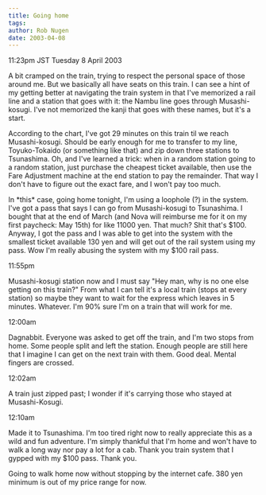 ```yaml
---
title: Going home
tags: 
author: Rob Nugen
date: 2003-04-08
---
```


<p class=date>11:23pm JST Tuesday 8 April 2003</p>

<p>A bit cramped on the train, trying to respect the personal space of
those around me.  But we basically all have seats on this train.  I
can see a hint of my getting better at navigating the train system in
that I've memorized a rail line and a station that goes with it: the
Nambu line goes through Musashi-kosugi.  I've not memorized the kanji
that goes with these names, but it's a start.</p>

<p>According to the chart, I've got 29 minutes on this train til we
reach Musashi-kosugi.  Should be early enough for me to transfer to my
line, Toyuko-Tokaido (or something like that) and zip down three
stations to Tsunashima.  Oh, and I've learned a trick:  when in a
random station going to a random station, just purchase the cheapest
ticket available, then use the Fare Adjustment machine at the end
station to pay the remainder.  That way I don't have to figure out the
exact fare, and I won't pay too much.</p>

<p>In *this* case, going home tonight, I'm using a loophole (?) in the
system.  I've got a pass that says I can go from Musashi-kosugi to
Tsunashima.  I bought that at the end of March (and Nova will
reimburse me for it on my first paycheck: May 15th) for like 11000
yen.  That much?  Shit that's $100.  Anyway, I got the pass and I was
able to get into the system with the smallest ticket available 130 yen
and will get out of the rail system using my pass.  Wow I'm really
abusing the system with my $100 rail pass.</p>

<p class=date>11:55pm</p>

<p>Musashi-kosugi station now and I must say "Hey man, why is no one
else getting on this train?"  From what I can tell it's a local train
(stops at every station) so maybe they want to wait for the express
which leaves in 5 minutes.  Whatever.  I'm 90% sure I'm on a train
that will work for me.</p>

<p class=date>12:00am</p>

<p>Dagnabbit.  Everyone was asked to get off the train, and I'm two
stops from home.  Some people split and left the station.  Enough
people are still here that I imagine I can get on the next train with
them.  Good deal.  Mental fingers are crossed.</p>

<p class=date>12:02am</p>

<p>A train just zipped past; I wonder if it's carrying those who
stayed at Musashi-Kosugi.</p>

<p class=date>12:10am</p>

<p>Made it to Tsunashima.  I'm too tired right now to really
appreciate this as a wild and fun adventure.  I'm simply thankful that
I'm home and won't have to walk a long way nor pay a lot for a cab.
Thank you train system that I gypped with my $100 pass.  Thank
you.</p>

<p>Going to walk home now without stopping by the internet cafe.  380
yen minimum is out of my price range for now.</p>
